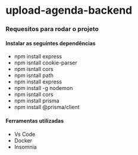 # upload-agenda-backend
### Requesitos para rodar o projeto
#### Instalar as seguintes dependências
* npm install express
* npm isntall cookie-parser
* npm isntall cors 
* npm isntall path
* npm install express
* npm install -g nodemon
* npm isntall cors
* npm install prisma
* npm install @prisma/client

#### Ferramentas utilizadas
* Vs Code
* Docker
* Insomnia
